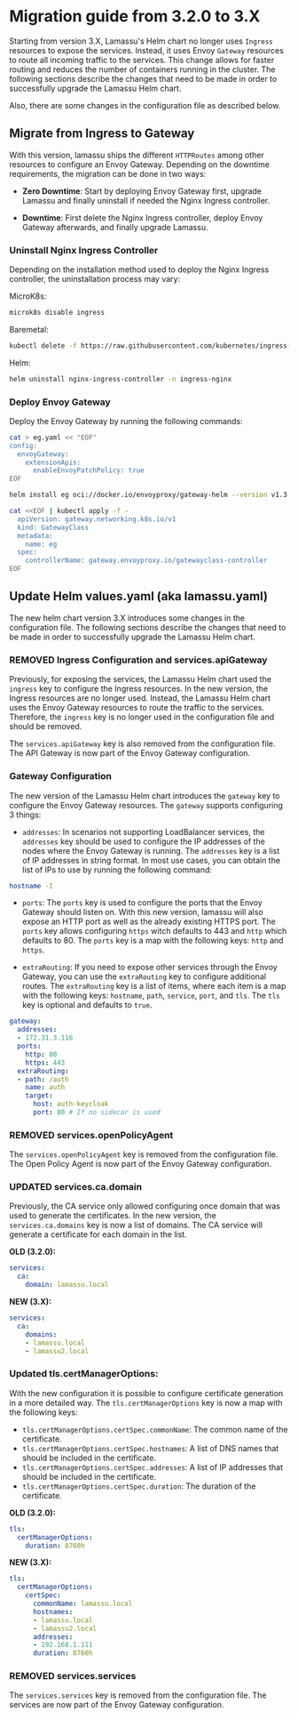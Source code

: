 # Migration guide from 3.2.0 to 3.X

Starting from version 3.X, Lamassu's Helm chart no longer uses `Ingress` resources to expose the services. Instead, it uses Envoy `Gateway` resources to route all incoming traffic to the services. This change allows for faster routing and reduces the number of containers running in the cluster. The following sections describe the changes that need to be made in order to successfully upgrade the Lamassu Helm chart.

Also, there are some changes in the configuration file as described below.

## Migrate from Ingress to Gateway

With this version, lamassu ships the different `HTTPRoutes` among other resources to configure an Envoy Gateway. Depending on the downtime requirements, the migration can be done in two ways:

- **Zero Downtime**: Start by deploying Envoy Gateway first, upgrade Lamassu and finally uninstall if needed the Nginx Ingress controller.

- **Downtime**: First delete the Nginx Ingress controller, deploy Envoy Gateway afterwards, and finally upgrade Lamassu.

### Uninstall Nginx Ingress Controller

Depending on the installation method used to deploy the Nginx Ingress controller, the uninstallation process may vary:

MicroK8s:
```bash
microk8s disable ingress
```

Baremetal:
```bash
kubectl delete -f https://raw.githubusercontent.com/kubernetes/ingress-nginx/controller-v1.12.0/deploy/static/provider/baremetal/deploy.yaml
```

Helm:
```bash
helm uninstall nginx-ingress-controller -n ingress-nginx
```

### Deploy Envoy Gateway

Deploy the Envoy Gateway by running the following commands:

```bash
cat > eg.yaml << "EOF"
config:
  envoyGateway:
    extensionApis:
      enableEnvoyPatchPolicy: true
EOF

helm install eg oci://docker.io/envoyproxy/gateway-helm --version v1.3.0 -n envoy-gateway-system --create-namespace -f eg.yaml --wait

cat <<EOF | kubectl apply -f -
  apiVersion: gateway.networking.k8s.io/v1
  kind: GatewayClass
  metadata:
    name: eg
  spec:
    controllerName: gateway.envoyproxy.io/gatewayclass-controller
EOF
```

## Update Helm values.yaml (aka lamassu.yaml)

The new helm chart version 3.X introduces some changes in the configuration file. The following sections describe the changes that need to be made in order to successfully upgrade the Lamassu Helm chart.

### REMOVED Ingress Configuration and services.apiGateway

Previously, for exposing the services, the Lamassu Helm chart used the `ingress` key to configure the Ingress resources. In the new version, the Ingress resources are no longer used. Instead, the Lamassu Helm chart uses the Envoy Gateway resources to route the traffic to the services. Therefore, the `ingress` key is no longer used in the configuration file and should be removed.

The `services.apiGateway` key is also removed from the configuration file. The API Gateway is now part of the Envoy Gateway configuration.

### Gateway Configuration

The new version of the Lamassu Helm chart introduces the `gateway` key to configure the Envoy Gateway resources. The `gateway` supports configuring 3 things:

- `addresses`: In scenarios not supporting LoadBalancer services, the `addresses` key should be used to configure the IP addresses of the nodes where the Envoy Gateway is running. The `addresses` key is a list of IP addresses in string format. In most use cases, you can obtain the list of IPs to use by running the following command:

```bash
hostname -I
```

- `ports`: The `ports` key is used to configure the ports that the Envoy Gateway should listen on. With this new version, lamassu will also expose an HTTP port as well as the already existing HTTPS port. The `ports` key allows configuring `https` witch defaults to 443 and `http` which defaults to 80. The `ports` key is a map with the following keys: `http` and `https`.

- `extraRouting`: If you need to expose other services through the Envoy Gateway, you can use the `extraRouting` key to configure additional routes. The `extraRouting` key is a list of items, where each item is a map with the following keys: `hostname`, `path`, `service`, `port`, and `tls`. The `tls` key is optional and defaults to `true`.

```yaml
gateway:
  addresses:
  - 172.31.3.116 
  ports: 
    http: 80
    https: 443
  extraRouting:
  - path: /auth
    name: auth
    target:
      host: auth-keycloak
      port: 80 # If no sidecar is used
```

### REMOVED services.openPolicyAgent

The `services.openPolicyAgent` key is removed from the configuration file. The Open Policy Agent is now part of the Envoy Gateway configuration.

### UPDATED services.ca.domain

Previously, the CA service only allowed configuring once domain that was used to generate the certificates. In the new version, the `services.ca.domains` key is now a list of domains. The CA service will generate a certificate for each domain in the list.

**OLD (3.2.0):**
```yaml
services:
  ca:
    domain: lamassu.local
```

**NEW (3.X):**
```yaml
services:
  ca:
    domains:
    - lamassu.local
    - lamassu2.local
```

### Updated tls.certManagerOptions:

With the new configuration it is possible to configure certificate generation in a more detailed way. The `tls.certManagerOptions` key is now a map with the following keys:

- `tls.certManagerOptions.certSpec.commonName`: The common name of the certificate.
- `tls.certManagerOptions.certSpec.hostnames`: A list of DNS names that should be included in the certificate.
- `tls.certManagerOptions.certSpec.addresses`: A list of IP addresses that should be included in the certificate.
- `tls.certManagerOptions.certSpec.duration`: The duration of the certificate.

**OLD (3.2.0):**
```yaml
tls:
  certManagerOptions:
    duration: 8760h
```

**NEW (3.X):**
```yaml
tls:
  certManagerOptions:
    certSpec:
      commonName: lamassu.local
      hostnames:
      - lamassu.local
      - lamassu2.local
      addresses:
      - 192.168.1.111
      duration: 8760h
```

### REMOVED services.services

The `services.services` key is removed from the configuration file. The services are now part of the Envoy Gateway configuration.